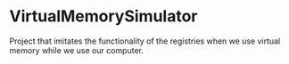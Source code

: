 # VirtualMemorySimulator
Project that imitates the functionality of the registries when we use virtual memory while we use our computer.
